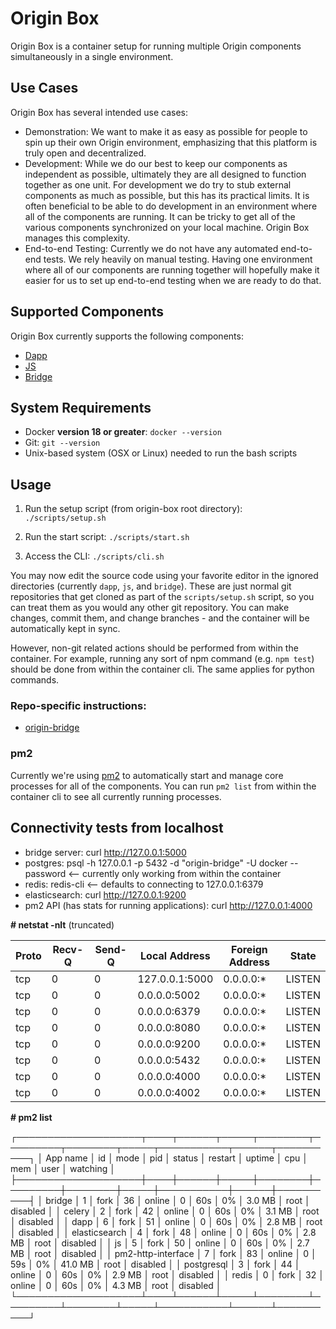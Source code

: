 # Origin Box

Origin Box is a container setup for running multiple Origin components simultaneously in a single environment.

## Use Cases

Origin Box has several intended use cases:
- Demonstration: We want to make it as easy as possible for people to spin up their own Origin environment, emphasizing that this platform is truly open and decentralized.
- Development: While we do our best to keep our components as independent as possible, ultimately they are all designed to function together as one unit. For development we do try to stub external components as much as possible, but this has its practical limits. It is often beneficial to be able to do development in an environment where all of the components are running. It can be tricky to get all of the various components synchronized on your local machine. Origin Box manages this complexity.
- End-to-end Testing: Currently we do not have any automated end-to-end tests. We rely heavily on manual testing. Having one environment where all of our components are running together will hopefully make it easier for us to set up end-to-end testing when we are ready to do that.

## Supported Components

Origin Box currently supports the following components:
- [Dapp](https://github.com/OriginProtocol/origin-dapp)
- [JS](https://github.com/OriginProtocol/origin-js)
- [Bridge](https://github.com/originprotocol/origin-bridge)

## System Requirements

- Docker **version 18 or greater**:
`docker --version`
- Git:
`git --version`
- Unix-based system (OSX or Linux) needed to run the bash scripts

## Usage

1. Run the setup script (from origin-box root directory):
`./scripts/setup.sh`

1. Run the start script: `./scripts/start.sh`

1. Access the CLI:
`./scripts/cli.sh`

You may now edit the source code using your favorite editor in the ignored directories (currently `dapp`, `js`, and `bridge`). These are just normal git repositories that get cloned as part of the `scripts/setup.sh` script, so you can treat them as you would any other git repository. You can make changes, commit them, and change branches - and the container will be automatically kept in sync.

However, non-git related actions should be performed from within the container. For example, running any sort of npm command (e.g. `npm test`) should be done from within the container cli. The same applies for python commands.

### Repo-specific instructions:

- [origin-bridge](bridge.md)

### pm2

Currently we're using [pm2](http://pm2.keymetrics.io/) to automatically start and manage core processes for all of the components. You can run `pm2 list` from within the container cli to see all currently running processes.

## Connectivity tests from localhost
- bridge server: curl http://127.0.0.1:5000
- postgres:  psql -h 127.0.0.1 -p 5432 -d "origin-bridge" -U docker --password <-- currently only working from within the container
- redis: redis-cli <-- defaults to connecting to 127.0.0.1:6379
- elasticsearch: curl http://127.0.0.1:9200
- pm2 API (has stats for running applications): curl http://127.0.0.1:4000

**\# netstat -nlt** (truncated)

|Proto  | Recv-Q |Send-Q |Local Address     |      Foreign Address      |   State      |
| ----- | ------ | ----- | ---------------- | ------------------------- | ------------ |
|tcp    |    0   |   0   | 127.0.0.1:5000   |       0.0.0.0:*           |    LISTEN    |
|tcp    |    0   |   0   | 0.0.0.0:5002     |       0.0.0.0:*           |    LISTEN    |
|tcp    |    0   |   0   | 0.0.0.0:6379     |       0.0.0.0:*           |    LISTEN    |
|tcp    |    0   |   0   | 0.0.0.0:8080     |       0.0.0.0:*           |    LISTEN    |
|tcp    |    0   |   0   | 0.0.0.0:9200     |       0.0.0.0:*           |    LISTEN    |
|tcp    |    0   |   0   | 0.0.0.0:5432     |       0.0.0.0:*           |    LISTEN    |
|tcp    |    0   |   0   | 0.0.0.0:4000     |       0.0.0.0:*           |    LISTEN    |
|tcp    |    0   |   0   | 0.0.0.0:4002     |       0.0.0.0:*           |    LISTEN    |

**\# pm2 list**

┌────────────────────┬────┬──────┬─────┬────────┬─────────┬────────┬─────┬───────────┬──────┬──────────┐
│ App name           │ id │ mode │ pid │ status │ restart │ uptime │ cpu │ mem       │ user │ watching │
├────────────────────┼────┼──────┼─────┼────────┼─────────┼────────┼─────┼───────────┼──────┼──────────┤
│ bridge             │ 1  │ fork │ 36  │ online │ 0       │ 60s    │ 0%  │ 3.0 MB    │ root │ disabled │
│ celery             │ 2  │ fork │ 42  │ online │ 0       │ 60s    │ 0%  │ 3.1 MB    │ root │ disabled │
│ dapp               │ 6  │ fork │ 51  │ online │ 0       │ 60s    │ 0%  │ 2.8 MB    │ root │ disabled │
│ elasticsearch      │ 4  │ fork │ 48  │ online │ 0       │ 60s    │ 0%  │ 2.8 MB    │ root │ disabled │
│ js                 │ 5  │ fork │ 50  │ online │ 0       │ 60s    │ 0%  │ 2.7 MB    │ root │ disabled │
│ pm2-http-interface │ 7  │ fork │ 83  │ online │ 0       │ 59s    │ 0%  │ 41.0 MB   │ root │ disabled │
│ postgresql         │ 3  │ fork │ 44  │ online │ 0       │ 60s    │ 0%  │ 2.9 MB    │ root │ disabled │
│ redis              │ 0  │ fork │ 32  │ online │ 0       │ 60s    │ 0%  │ 4.3 MB    │ root │ disabled │
└────────────────────┴────┴──────┴─────┴────────┴─────────┴────────┴─────┴───────────┴──────┴──────────┘
